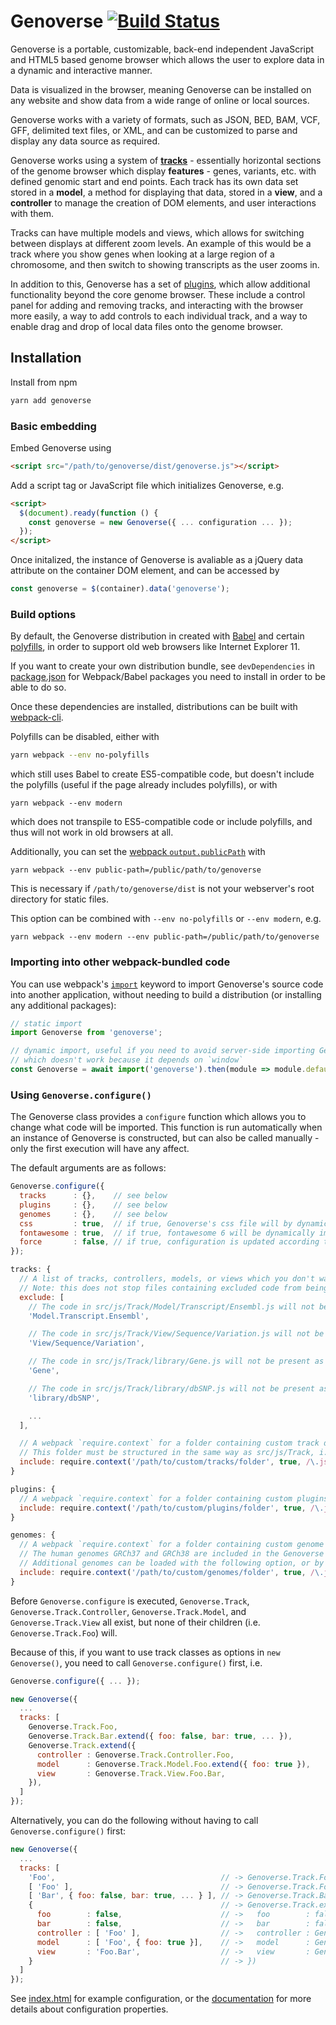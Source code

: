 # Genoverse [![Build Status](https://github.com/wtsi-web/Genoverse/actions/workflows/test.yml/badge.svg)](https://github.com/wtsi-web/Genoverse/actions)

Genoverse is a portable, customizable, back-end independent JavaScript and HTML5 based genome browser which allows the user to explore data in a dynamic and interactive manner.

Data is visualized in the browser, meaning Genoverse can be installed on any website and show data from a wide range of online or local sources.

Genoverse works with a variety of formats, such as JSON, BED, BAM, VCF, GFF, delimited text files, or XML, and can be customized to parse and display any data source as required.

Genoverse works using a system of [**tracks**](https://github.com/wtsi-web/Genoverse/wiki/Tracks) - essentially horizontal sections of the genome browser which display **features** - genes, variants, etc. with defined genomic start and end points. Each track has its own data set stored in a **model**, a method for displaying that data, stored in a **view**, and a **controller** to manage the creation of DOM elements, and user interactions with them.

Tracks can have multiple models and views, which allows for switching between displays at different zoom levels. An example of this would be a track where you show genes when looking at a large region of a chromosome, and then switch to showing transcripts as the user zooms in.

In addition to this, Genoverse has a set of [plugins](https://github.com/wtsi-web/Genoverse/wiki/Plugins), which allow additional functionality beyond the core genome browser. These include a control panel for adding and removing tracks, and interacting with the browser more easily, a way to add controls to each individual track, and a way to enable drag and drop of local data files onto the genome browser.

## Installation

Install from npm
```sh
yarn add genoverse
```

### Basic embedding

Embed Genoverse using
```html
<script src="/path/to/genoverse/dist/genoverse.js"></script>
```

Add a script tag or JavaScript file which initializes Genoverse, e.g.
```html
<script>
  $(document).ready(function () {
    const genoverse = new Genoverse({ ... configuration ... });
  });
</script>
```

Once initalized, the instance of Genoverse is avaliable as a jQuery data attribute on the container DOM element, and can be accessed by
```javascript
const genoverse = $(container).data('genoverse');
```

### Build options

By default, the Genoverse distribution in created with [Babel](https://babeljs.io/) and certain [polyfills](https://github.com/zloirock/core-js/blob/master/README.md), in order to support old web browsers like Internet Explorer 11.

If you want to create your own distribution bundle, see `devDependencies` in [package.json](https://github.com/wtsi-web/Genoverse/blob/master/package.json) for Webpack/Babel packages you need to install in order to be able to do so.

Once these dependencies are installed, distributions can be built with [webpack-cli](https://webpack.js.org/api/cli/).

Polyfills can be disabled, either with
```sh
yarn webpack --env no-polyfills
```
which still uses Babel to create ES5-compatible code, but doesn't include the polyfills (useful if the page already includes polyfills), or with
```
yarn webpack --env modern
```
which does not transpile to ES5-compatible code or include polyfills, and thus will not work in old browsers at all.

Additionally, you can set the [webpack `output.publicPath`](https://webpack.js.org/configuration/output/#outputpublicpath) with
```
yarn webpack --env public-path=/public/path/to/genoverse
```
This is necessary if `/path/to/genoverse/dist` is not your webserver's root directory for static files.

This option can be combined with `--env no-polyfills` or `--env modern`, e.g.
```
yarn webpack --env modern --env public-path=/public/path/to/genoverse
```

### Importing into other webpack-bundled code

You can use webpack's [`import`](https://webpack.js.org/guides/ecma-script-modules/#importing) keyword to import Genoverse's source code into another application, without needing to build a distribution (or installing any additional packages):

```js
// static import
import Genoverse from 'genoverse';

// dynamic import, useful if you need to avoid server-side importing Genoverse,
// which doesn't work because it depends on `window`
const Genoverse = await import('genoverse').then(module => module.default);
```

### Using `Genoverse.configure()`

The Genoverse class provides a `configure` function which allows you to change what code will be imported. This function is run automatically when an instance of Genoverse is constructed, but can also be called manually - only the first execution will have any affect.

The default arguments are as follows:
```js
Genoverse.configure({
  tracks      : {},    // see below
  plugins     : {},    // see below
  genomes     : {},    // see below
  css         : true,  // if true, Genoverse's css file will by dynamically imported
  fontawesome : true,  // if true, fontawesome 6 will be dynamically imported. Set to false if fontawesome is already in use on the page
  force       : false, // if true, configuration is updated according to the other arguments
});
```

```js
tracks: {
  // A list of tracks, controllers, models, or views which you don't want to appear in the Genoverse.Track namespace.
  // Note: this does not stop files containing excluded code from being present in the webpack bundle.
  exclude: [
    // The code in src/js/Track/Model/Transcript/Ensembl.js will not be present as Genoverse.Track.Model.Transcript.Ensembl
    'Model.Transcript.Ensembl',

    // The code in src/js/Track/View/Sequence/Variation.js will not be present as Genoverse.Track.View.Sequence.Variation
    'View/Sequence/Variation',

    // The code in src/js/Track/library/Gene.js will not be present as Genoverse.Track.Gene
    'Gene',

    // The code in src/js/Track/library/dbSNP.js will not be present as Genoverse.Track.dbSNP
    'library/dbSNP',

    ...
  ],

  // A webpack `require.context` for a folder containing custom track definitions.
  // This folder must be structured in the same way as src/js/Track, i.e. with some/or of the sub-folders Controller, Model, View, library
  include: require.context('/path/to/custom/tracks/folder', true, /\.js$/),
}
```

```js
plugins: {
  // A webpack `require.context` for a folder containing custom plugins.
  include: require.context('/path/to/custom/plugins/folder', true, /\.js$/),
}
```

```js
genomes: {
  // A webpack `require.context` for a folder containing custom genome definitions.
  // The human genomes GRCh37 and GRCh38 are included in the Genoverse repo, and imported dynamically if needed (see src/js/genomes).
  // Additional genomes can be loaded with the following option, or by using new Genoverse({ ... genome: aGenomeDefinitionObject ... })
  include: require.context('/path/to/custom/genomes/folder', true, /\.js$/),
}
```

Before `Genoverse.configure` is executed, `Genoverse.Track`, `Genoverse.Track.Controller`, `Genoverse.Track.Model`, and `Genoverse.Track.View` all exist, but none of their children (i.e. `Genoverse.Track.Foo`) will.

Because of this, if you want to use track classes as options in `new Genoverse()`, you need to call `Genoverse.configure()` first, i.e.

```js
Genoverse.configure({ ... });

new Genoverse({
  ...
  tracks: [
    Genoverse.Track.Foo,
    Genoverse.Track.Bar.extend({ foo: false, bar: true, ... }),
    Genoverse.Track.extend({
      controller : Genoverse.Track.Controller.Foo,
      model      : Genoverse.Track.Model.Foo.extend({ foo: true }),
      view       : Genoverse.Track.View.Foo.Bar,
    }),
  ]
});
```

Alternatively, you can do the following without having to call `Genoverse.configure()` first:

```js
new Genoverse({
  ...
  tracks: [
    'Foo',                                     // -> Genoverse.Track.Foo
    [ 'Foo' ],                                 // -> Genoverse.Track.Foo
    [ 'Bar', { foo: false, bar: true, ... } ], // -> Genoverse.Track.Bar.extend({ foo: false, bar: true, ... })
    {                                          // -> Genoverse.Track.extend({
      foo        : false,                      // ->   foo        : false,
      bar        : false,                      // ->   bar        : false,
      controller : [ 'Foo' ],                  // ->   controller : Genoverse.Track.Controller.Foo,
      model      : [ 'Foo', { foo: true }],    // ->   model      : Genoverse.Track.Model.Foo.extend({ foo: true }),
      view       : 'Foo.Bar',                  // ->   view       : Genoverse.Track.View.Foo.Bar,
    }                                          // -> })
  ]
});
```

See [index.html](https://github.com/wtsi-web/Genoverse/blob/master/index.html) for example configuration, or the [documentation](https://github.com/wtsi-web/Genoverse/wiki/Genoverse-configuration) for more details about configuration properties.
